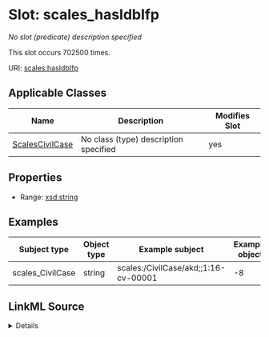 

# Slot: scales_hasIdbIfp


_No slot (predicate) description specified_






This slot occurs 702500 times.


URI: [scales:hasIdbIfp](http://schemas.scales-okn.org/rdf/scales#hasIdbIfp)



<!-- no inheritance hierarchy -->





## Applicable Classes

| Name | Description | Modifies Slot |
| --- | --- | --- |
| [ScalesCivilCase](../classes/ScalesCivilCase.md) | No class (type) description specified |  yes  |







## Properties

* Range: [xsd:string](http://www.w3.org/2001/XMLSchema#string)






## Examples

| Subject type | Object type | Example subject | Example object | Occurrences |
| --- | --- | --- | --- | --- |
| scales_CivilCase | string | scales:/CivilCase/akd;;1:16-cv-00001 | -8 | 702500 |




## LinkML Source

<details>

```yaml
name: scales_hasIdbIfp
annotations:
  count:
    tag: count
    value: 702500
description: No slot (predicate) description specified
examples:
- object:
    example_object: '-8'
    example_object_type: string
    example_predicate: scales:hasIdbIfp
    example_subject: scales:/CivilCase/akd;;1:16-cv-00001
    example_subject_type: scales_CivilCase
from_schema: scales-kg
rank: 1000
slot_uri: scales:hasIdbIfp
alias: scales_hasIdbIfp
domain_of:
- scales_CivilCase
range: string

```
</details>